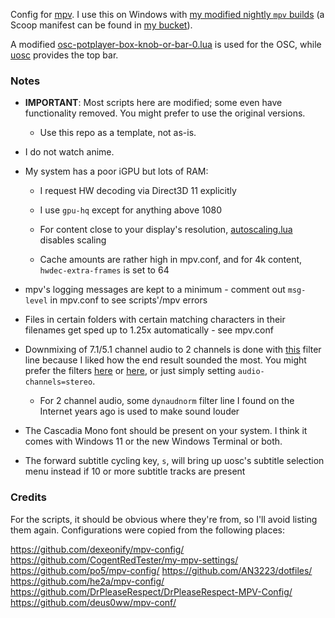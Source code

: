 Config for [mpv](https://mpv.io/). I use this on Windows with [my modified nightly `mpv` builds](https://github.com/qwerty12/mpv-winbuild/) (a Scoop manifest can be found in [my bucket](https://github.com/qwerty12/scoop-alts)).

A modified [osc-potplayer-box-knob-or-bar-0.lua](https://github.com/422658476/MPV-EASY-Player/blob/master/mpv-easy-data/osc-style/osc-potplayer-box-knob-or-bar-0.lua) is used for the OSC, while [uosc](https://github.com/darsain/uosc) provides the top bar.

### Notes

* **IMPORTANT**: Most scripts here are modified; some even have functionality removed. You might prefer to use the original versions.

    * Use this repo as a template, not as-is.

* I do not watch anime.

* My system has a poor iGPU but lots of RAM:

    * I request HW decoding via Direct3D 11 explicitly

    * I use `gpu-hq` except for anything above 1080

    * For content close to your display's resolution, [autoscaling.lua](https://github.com/kevinlekiller/mpv_scripts/blob/master/autoscaling/auto_scaling.lua) disables scaling

    * Cache amounts are rather high in mpv.conf, and for 4k content, `hwdec-extra-frames` is set to 64
    
* mpv's logging messages are kept to a minimum - comment out `msg-level` in mpv.conf to see scripts'/mpv errors

* Files in certain folders with certain matching characters in their filenames get sped up to 1.25x automatically - see mpv.conf

* Downmixing of 7.1/5.1 channel audio to 2 channels is done with [this](https://github.com/mpv-player/mpv/issues/6343#issuecomment-517212825) filter line because I liked how the end result sounded the most. You might prefer the filters [here](https://github.com/mpv-player/mpv/issues/6563) or [here](https://github.com/DrPleaseRespect/DrPleaseRespect-MPV-Config/blob/main/mpv.conf#L90), or just simply setting `audio-channels=stereo`.

    * For 2 channel audio, some `dynaudnorm` filter line I found on the Internet years ago is used to make sound louder

* The Cascadia Mono font should be present on your system. I think it comes with Windows 11 or the new Windows Terminal or both.

* The forward subtitle cycling key, `s`, will bring up uosc's subtitle selection menu instead if 10 or more subtitle tracks are present

### Credits

For the scripts, it should be obvious where they're from, so I'll avoid listing them again. Configurations were copied from the following places:

https://github.com/dexeonify/mpv-config/
https://github.com/CogentRedTester/my-mpv-settings/
https://github.com/po5/mpv-config/
https://github.com/AN3223/dotfiles/
https://github.com/he2a/mpv-config/
https://github.com/DrPleaseRespect/DrPleaseRespect-MPV-Config/
https://github.com/deus0ww/mpv-conf/

